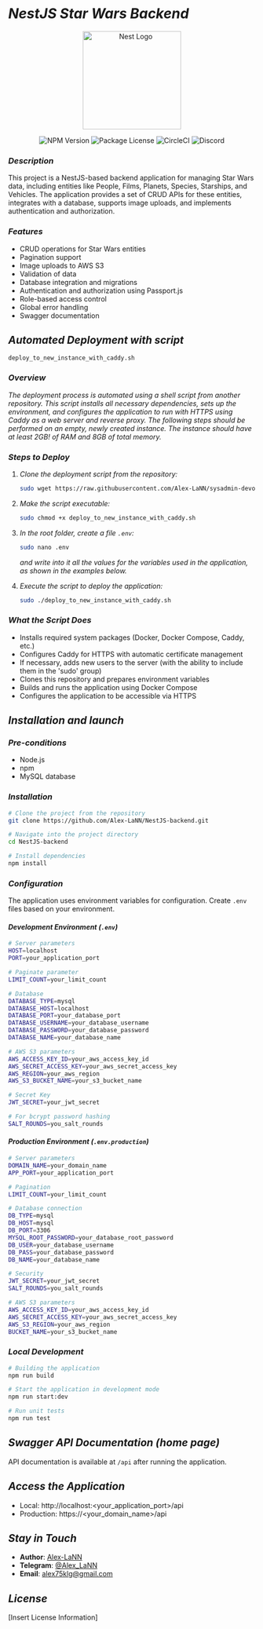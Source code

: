  # *NestJS Star Wars Backend*

<p align="center">
  <a href="http://nestjs.com/" target="blank"><img src="https://nestjs.com/img/logo-small.svg" width="200" alt="Nest Logo" /></a>
</p>

<p align="center">
  <img src="https://img.shields.io/npm/v/@nestjs/core.svg" alt="NPM Version" />
  <img src="https://img.shields.io/npm/l/@nestjs/core.svg" alt="Package License" />
  <img src="https://img.shields.io/circleci/build/github/nestjs/nest/master" alt="CircleCI" />
  <img src="https://img.shields.io/badge/discord-online-brightgreen.svg" alt="Discord"/>
</p>

### *Description*

This project is a NestJS-based backend application for managing Star Wars data, including entities like People, Films, Planets, Species, Starships, and Vehicles. The application provides a set of CRUD APIs for these entities, integrates with a database, supports image uploads, and implements authentication and authorization.

### *Features*

- CRUD operations for Star Wars entities
- Pagination support
- Image uploads to AWS S3
- Validation of data
- Database integration and migrations
- Authentication and authorization using Passport.js
- Role-based access control
- Global error handling
- Swagger documentation

## *Automated Deployment with script*

`deploy_to_new_instance_with_caddy.sh`

### *Overview*

*The deployment process is automated using a shell script from another repository. This script installs all necessary dependencies, sets up the environment, and configures the application to run with HTTPS using Caddy as a web server and reverse proxy.
The following steps should be performed on an empty, newly created instance.
The instance should have at least 2GB! of RAM and 8GB of total memory.*

### *Steps to Deploy*

1. *Clone the deployment script from the repository:*
   ```bash
   sudo wget https://raw.githubusercontent.com/Alex-LaNN/sysadmin-devops-basics/master/deploy_to_new_instance_with_caddy.sh
   ```

2. *Make the script executable:*

   ```bash
   sudo chmod +x deploy_to_new_instance_with_caddy.sh
   ```
3. *In the root folder, create a file `.env`:*
   ```bash
   sudo nano .env
   ```
    *and write into it all the values ​​for the variables used in the application, as shown in the examples below.*
 
4. *Execute the script to deploy the application:*

   ```bash
   sudo ./deploy_to_new_instance_with_caddy.sh
   ```

### *What the Script Does*

- Installs required system packages (Docker, Docker Compose, Caddy, etc.)
- Configures Caddy for HTTPS with automatic certificate management
- If necessary, adds new users to the server (with the ability to include them in the 'sudo' group)
- Clones this repository and prepares environment variables
- Builds and runs the application using Docker Compose
- Configures the application to be accessible via HTTPS

## *Installation and launch*

### *Pre-conditions*

- Node.js
- npm
- MySQL database

### *Installation*

```bash
# Clone the project from the repository
git clone https://github.com/Alex-LaNN/NestJS-backend.git

# Navigate into the project directory
cd NestJS-backend

# Install dependencies
npm install
```

### *Configuration*

The application uses environment variables for configuration. Create `.env` files based on your environment.

#### *Development Environment (`.env`)*

```bash
# Server parameters
HOST=localhost
PORT=your_application_port

# Paginate parameter
LIMIT_COUNT=your_limit_count

# Database
DATABASE_TYPE=mysql
DATABASE_HOST=localhost
DATABASE_PORT=your_database_port
DATABASE_USERNAME=your_database_username
DATABASE_PASSWORD=your_database_password
DATABASE_NAME=your_database_name

# AWS S3 parameters
AWS_ACCESS_KEY_ID=your_aws_access_key_id
AWS_SECRET_ACCESS_KEY=your_aws_secret_access_key
AWS_REGION=your_aws_region
AWS_S3_BUCKET_NAME=your_s3_bucket_name

# Secret Key
JWT_SECRET=your_jwt_secret

# For bcrypt password hashing
SALT_ROUNDS=you_salt_rounds
```

#### *Production Environment (`.env.production`)*

```bash
# Server parameters
DOMAIN_NAME=your_domain_name
APP_PORT=your_application_port

# Pagination
LIMIT_COUNT=your_limit_count

# Database connection
DB_TYPE=mysql
DB_HOST=mysql
DB_PORT=3306
MYSQL_ROOT_PASSWORD=your_database_root_password
DB_USER=your_database_username
DB_PASS=your_database_password
DB_NAME=your_database_name

# Security
JWT_SECRET=your_jwt_secret
SALT_ROUNDS=you_salt_rounds

# AWS S3 parameters
AWS_ACCESS_KEY_ID=your_aws_access_key_id
AWS_SECRET_ACCESS_KEY=your_aws_secret_access_key
AWS_S3_REGION=your_aws_region
BUCKET_NAME=your_s3_bucket_name
```

### *Local Development*

```bash
# Building the application
npm run build

# Start the application in development mode
npm run start:dev

# Run unit tests
npm run test
```

## *Swagger API Documentation (home page)*

API documentation is available at `/api` after running the application.

## *Access the Application*

- Local: http://localhost:<your_application_port>/api
- Production: https://<your_domain_name>/api

## *Stay in Touch*

- **Author**: [Alex-LaNN](https://alex-lann.github.io/)
- **Telegram**: [@Alex_LaNN](https://t.me/Alex_LaNN)
- **Email**: alex75klg@gmail.com

## *License*

[Insert License Information]